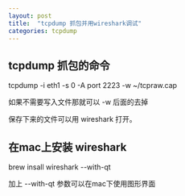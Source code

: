 ```yaml
---
layout: post
title:  "tcpdump 抓包并用wireshark调试"
categories: tcpdump
---
```

## tcpdump 抓包的命令

tcpdump -i eth1 -s 0 -A port 2223 -w ~/tcpraw.cap


如果不需要写入文件那就可以  -w 后面的去掉

保存下来的文件可以用 wireshark 打开。

## 在mac上安装 wireshark

brew insall wireshark --with-qt  

加上 --with-qt 参数可以在mac下使用图形界面
